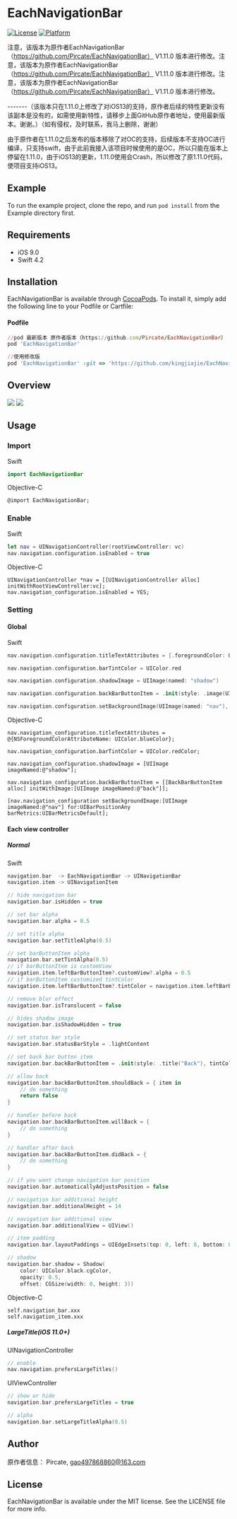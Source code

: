 # EachNavigationBar

[![License](https://img.shields.io/cocoapods/l/EachNavigationBar.svg?style=flat)](http://cocoapods.org/pods/EachNavigationBar)
[![Platform](https://img.shields.io/cocoapods/p/EachNavigationBar.svg?style=flat)](https://cocoapods.org/pods/EachNavigationBar)

注意，该版本为原作者EachNavigationBar （https://github.com/Pircate/EachNavigationBar） V1.11.0 版本进行修改。注意，该版本为原作者EachNavigationBar （https://github.com/Pircate/EachNavigationBar） V1.11.0 版本进行修改。注意，该版本为原作者EachNavigationBar （https://github.com/Pircate/EachNavigationBar） V1.11.0 版本进行修改。

-------（该版本只在1.11.0上修改了对iOS13的支持，原作者后续的特性更新没有该副本是没有的，如需使用新特性，请移步上面GitHub原作者地址，使用最新版本。谢谢。）（如有侵权，及时联系，我马上删除，谢谢）


   由于原作者在1.11.0之后发布的版本移除了对OC的支持，后续版本不支持OC进行编译，只支持swift，由于此前我接入该项目时候使用的是OC，所以只能在版本上停留在1.11.0，由于iOS13的更新，1.11.0使用会Crash，所以修改了原1.11.0代码，使项目支持iOS13。

## Example

To run the example project, clone the repo, and run `pod install` from the Example directory first.

## Requirements

* iOS 9.0
* Swift 4.2

## Installation

EachNavigationBar is available through [CocoaPods](http://cocoapods.org). To install
it, simply add the following line to your Podfile or Cartfile:

#### Podfile

```ruby
//pod 最新版本 原作者版本（https://github.com/Pircate/EachNavigationBar）
pod 'EachNavigationBar'

//使用修改版 
pod 'EachNavigationBar' :git => 'https://github.com/kingjiajie/EachNavigationBar_Objc.git' 
```

## Overview

![](https://github.com/Pircate/EachNavigationBar/blob/master/demo_new.gif)
![](https://github.com/Pircate/EachNavigationBar/blob/master/demo_push.gif)

## Usage

### Import

Swift
``` swift
import EachNavigationBar
```
Objective-C
``` ObjC
@import EachNavigationBar;
```

### Enable

Swift
``` swift
let nav = UINavigationController(rootViewController: vc)
nav.navigation.configuration.isEnabled = true
```

Objective-C
``` ObjC
UINavigationController *nav = [[UINavigationController alloc] initWithRootViewController:vc];
nav.navigation_configuration.isEnabled = YES;
```

### Setting
#### Global

Swift
``` swift
nav.navigation.configuration.titleTextAttributes = [.foregroundColor: UIColor.blue]

nav.navigation.configuration.barTintColor = UIColor.red

nav.navigation.configuration.shadowImage = UIImage(named: "shadow")

nav.navigation.configuration.backBarButtonItem = .init(style: .image(UIImage(named: "back")), tintColor: UIColor.red)

nav.navigation.configuration.setBackgroundImage(UIImage(named: "nav"), for: .any, barMetrics: .default)
```

Objective-C
``` ObjC
nav.navigation_configuration.titleTextAttributes = @{NSForegroundColorAttributeName: UIColor.blueColor};

nav.navigation_configuration.barTintColor = UIColor.redColor;

nav.navigation_configuration.shadowImage = [UIImage imageNamed:@"shadow"];

nav.navigation_configuration.backBarButtonItem = [[BackBarButtonItem alloc] initWithImage:[UIImage imageNamed:@"back"]];

[nav.navigation_configuration setBackgroundImage:[UIImage imageNamed:@"nav"] for:UIBarPositionAny barMetrics:UIBarMetricsDefault];
```

#### Each view controller
##### Normal

Swift
``` swift
navigation.bar  -> EachNavigationBar -> UINavigationBar
navigation.item -> UINavigationItem

// hide navigation bar
navigation.bar.isHidden = true

// set bar alpha
navigation.bar.alpha = 0.5

// set title alpha
navigation.bar.setTitleAlpha(0.5)

// set barButtonItem alpha
navigation.bar.setTintAlpha(0.5)
// if barButtonItem is customView
navigation.item.leftBarButtonItem?.customView?.alpha = 0.5
// if barButtonItem customized tintColor
navigation.item.leftBarButtonItem?.tintColor = navigation.item.leftBarButtonItem?.tintColor?.withAlphaComponent(0.5)

// remove blur effect
navigation.bar.isTranslucent = false

// hides shadow image
navigation.bar.isShadowHidden = true

// set status bar style
navigation.bar.statusBarStyle = .lightContent

// set back bar button item
navigation.bar.backBarButtonItem = .init(style: .title("Back"), tintColor: .red)

// allow back
navigation.bar.backBarButtonItem.shouldBack = { item in
    // do something
    return false
}

// handler before back
navigation.bar.backBarButtonItem.willBack = {
    // do something
}

// handler after back
navigation.bar.backBarButtonItem.didBack = {
    // do something
}

// if you want change navigation bar position
navigation.bar.automaticallyAdjustsPosition = false

// navigation bar additional height
navigation.bar.additionalHeight = 14

// navigation bar additional view
navigation.bar.additionalView = UIView()

// item padding
navigation.bar.layoutPaddings = UIEdgeInsets(top: 0, left: 8, bottom: 0, right: 8)

// shadow
navigation.bar.shadow = Shadow(
    color: UIColor.black.cgColor,
    opacity: 0.5,
    offset: CGSize(width: 0, height: 3))
```

Objective-C
``` ObjC
self.navigation_bar.xxx
self.navigation_item.xxx
```

##### LargeTitle(iOS 11.0+)

UINavigationController
``` swift
// enable
nav.navigation.prefersLargeTitles()
```
UIViewController
```swift
// show or hide
navigation.bar.prefersLargeTitles = true

// alpha
navigation.bar.setLargeTitleAlpha(0.5)
```

## Author

原作者信息：
Pircate, gao497868860@163.com

## License

EachNavigationBar is available under the MIT license. See the LICENSE file for more info.
